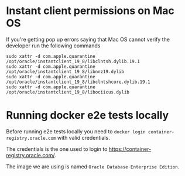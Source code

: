 # Instant client permissions on Mac OS

If you're getting pop up errors saying that Mac OS cannot verify the developer run the following commands
```
sudo xattr -d com.apple.quarantine  /opt/oracle/instantclient_19_8/libclntsh.dylib.19.1
sudo xattr -d com.apple.quarantine  /opt/oracle/instantclient_19_8/libnnz19.dylib
sudo xattr -d com.apple.quarantine  /opt/oracle/instantclient_19_8/libclntshcore.dylib.19.1
sudo xattr -d com.apple.quarantine  /opt/oracle/instantclient_19_8/libociicus.dylib
```

# Running docker e2e tests locally 

Before running e2e tests locally you need to `docker login container-registry.oracle.com` with valid credentials.

The credentials is the one used to login to https://container-registry.oracle.com/.

The image we are using is named `Oracle Database Enterprise Edition`.
